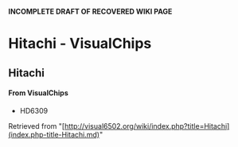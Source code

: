 **INCOMPLETE DRAFT OF RECOVERED WIKI PAGE**

# Hitachi - VisualChips

## Hitachi

#### From VisualChips

- HD6309

Retrieved from "[http://visual6502.org/wiki/index.php?title=Hitachi](index.php-title-Hitachi.md)"

